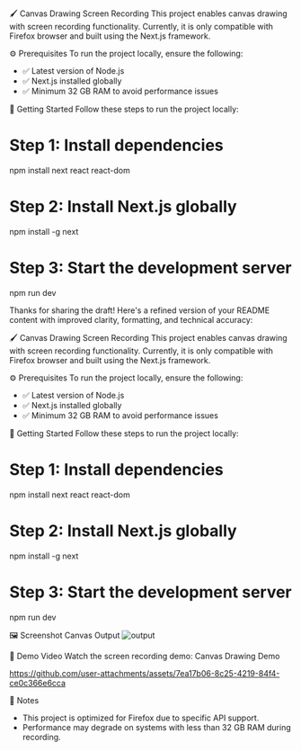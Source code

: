 🖌️ Canvas Drawing Screen Recording
This project enables canvas drawing with screen recording functionality. Currently, it is only compatible with Firefox browser and built using the Next.js framework.

⚙️ Prerequisites
To run the project locally, ensure the following:
- ✅ Latest version of Node.js
- ✅ Next.js installed globally
- ✅ Minimum 32 GB RAM to avoid performance issues

  
🚀 Getting Started
Follow these steps to run the project locally:
# Step 1: Install dependencies
npm install next react react-dom

# Step 2: Install Next.js globally
npm install -g next

# Step 3: Start the development server
npm run dev

Thanks for sharing the draft! Here's a refined version of your README content with improved clarity, formatting, and technical accuracy:

🖌️ Canvas Drawing Screen Recording
This project enables canvas drawing with screen recording functionality. Currently, it is only compatible with Firefox browser and built using the Next.js framework.

⚙️ Prerequisites
To run the project locally, ensure the following:
- ✅ Latest version of Node.js
- ✅ Next.js installed globally
- ✅ Minimum 32 GB RAM to avoid performance issues

🚀 Getting Started
Follow these steps to run the project locally:
# Step 1: Install dependencies
npm install next react react-dom

# Step 2: Install Next.js globally
npm install -g next

# Step 3: Start the development server
npm run dev

🖼️ Screenshot
Canvas Output
![output](https://github.com/user-attachments/assets/e18c570f-47e6-4d6d-9570-d00974b6834a) 

🎥 Demo Video
Watch the screen recording demo:
Canvas Drawing Demo

https://github.com/user-attachments/assets/7ea17b06-8c25-4219-84f4-ce0c366e6cca

🧠 Notes
- This project is optimized for Firefox due to specific API support.
- Performance may degrade on systems with less than 32 GB RAM during recording.



